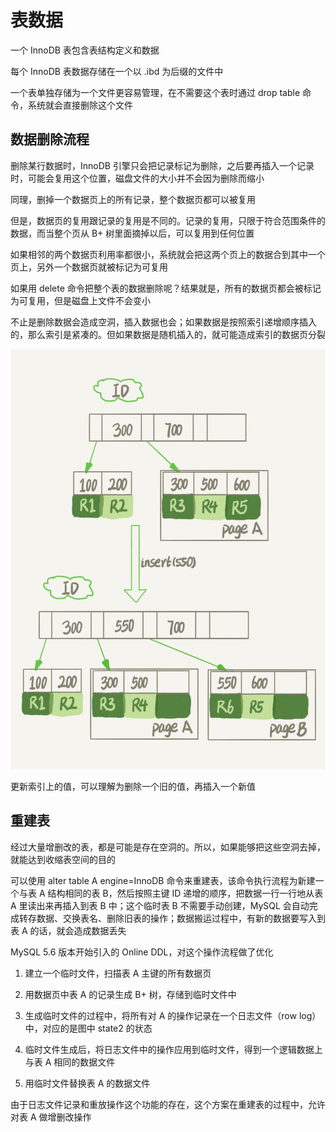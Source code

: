 # 表数据

一个 InnoDB 表包含表结构定义和数据

每个 InnoDB 表数据存储在一个以 .ibd 为后缀的文件中

一个表单独存储为一个文件更容易管理，在不需要这个表时通过 drop table 命令，系统就会直接删除这个文件

## 数据删除流程

删除某行数据时，InnoDB 引擎只会把记录标记为删除，之后要再插入一个记录时，可能会复用这个位置，磁盘文件的大小并不会因为删除而缩小

同理，删掉一个数据页上的所有记录，整个数据页都可以被复用

但是，数据页的复用跟记录的复用是不同的。记录的复用，只限于符合范围条件的数据，而当整个页从 B+ 树里面摘掉以后，可以复用到任何位置

如果相邻的两个数据页利用率都很小，系统就会把这两个页上的数据合到其中一个页上，另外一个数据页就被标记为可复用

如果用 delete 命令把整个表的数据删除呢？结果就是，所有的数据页都会被标记为可复用，但是磁盘上文件不会变小

不止是删除数据会造成空洞，插入数据也会；如果数据是按照索引递增顺序插入的，那么索引是紧凑的。但如果数据是随机插入的，就可能造成索引的数据页分裂

![](../../Picture/Database/MySQL/table/01.png)

更新索引上的值，可以理解为删除一个旧的值，再插入一个新值

## 重建表

经过大量增删改的表，都是可能是存在空洞的。所以，如果能够把这些空洞去掉，就能达到收缩表空间的目的

可以使用 alter table A engine=InnoDB 命令来重建表，该命令执行流程为新建一个与表 A 结构相同的表 B，然后按照主键 ID 递增的顺序，把数据一行一行地从表 A 里读出来再插入到表 B 中；这个临时表 B 不需要手动创建，MySQL 会自动完成转存数据、交换表名、删除旧表的操作；数据搬运过程中，有新的数据要写入到表 A 的话，就会造成数据丢失

MySQL 5.6 版本开始引入的 Online DDL，对这个操作流程做了优化

1. 建立一个临时文件，扫描表 A 主键的所有数据页

2. 用数据页中表 A 的记录生成 B+ 树，存储到临时文件中

3. 生成临时文件的过程中，将所有对 A 的操作记录在一个日志文件（row log）中，对应的是图中 state2 的状态

4. 临时文件生成后，将日志文件中的操作应用到临时文件，得到一个逻辑数据上与表 A 相同的数据文件

5. 用临时文件替换表 A 的数据文件

由于日志文件记录和重放操作这个功能的存在，这个方案在重建表的过程中，允许对表 A 做增删改操作